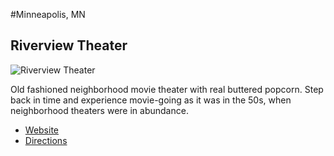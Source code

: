#Minneapolis, MN

## Riverview Theater

![Riverview Theater](http://www.riverviewtheater.com/assets/photo-outside5-large-4c9a95100da9690e7f6a6f8504d1f262ff8cd6ae96ef7c926b66e4062a8c7639.jpg "Riverview Theater")

Old fashioned neighborhood movie theater with real buttered popcorn. 
Step back in time and experience movie-going as it was in the 50s, 
when neighborhood theaters were in abundance. 

- [Website](http://www.riverviewtheater.com/)
- [Directions](https://tinyurl.com/kqec6dk)
